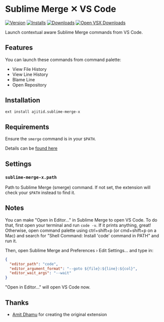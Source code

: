 # Sublime Merge ✕ VS Code

[![Version](https://img.shields.io/visual-studio-marketplace/v/ajitid.sublime-merge-x.svg?style=for-the-badge)](https://marketplace.visualstudio.com/items?itemName=ajitid.sublime-merge-x)
[![Installs](https://img.shields.io/visual-studio-marketplace/i/ajitid.sublime-merge-x.svg?style=for-the-badge)](https://marketplace.visualstudio.com/items?itemName=ajitid.sublime-merge-x)
[![Downloads](https://img.shields.io/visual-studio-marketplace/d/ajitid.sublime-merge-x.svg?style=for-the-badge)](https://marketplace.visualstudio.com/items?itemName=ajitid.sublime-merge-x)
[![Open VSX Downloads](https://img.shields.io/open-vsx/dt/ajitid/sublime-merge-x.svg?color=green&label=Open%20VSX&style=for-the-badge)](https://open-vsx.org/extension/ajitid/sublime-merge-x)

Launch contextual aware Sublime Merge commands from VS Code.

## Features

You can launch these commands from command palette:

- View File History
- View Line History
- Blame Line
- Open Repository

## Installation

```sh
ext install ajitid.sublime-merge-x
```

## Requirements

Ensure the `smerge` command is in your `$PATH`.

Details can be [found here](https://www.sublimemerge.com/docs/command_line)

## Settings

### `sublime-merge-x.path`

Path to Sublime Merge (smerge) command. If not set, the extension will check your `$PATH` instead to find it.

## Notes

You can make "Open in Editor…" in Sublime Merge to open VS Code. To do that, first open your terminal and run `code -v`. If it prints anything, great! Otherwise, open command palette using ctrl+shift+p (or cmd+shift+p on a Mac) and search for "Shell Command: Install 'code' command in PATH" and run it.

Then, open Sublime Merge and Preferences › Edit Settings… and type in:

```json
{
  "editor_path": "code",
  "editor_argument_format": "--goto ${file}:${line}:${col}",
  "editor_wait_args": "--wait"
}
```

"Open in Editor…" will open VS Code now.

## Thanks

- [Amit Dhamu](https://github.com/adhamu/sublime-merge-x) for creating the original extension
